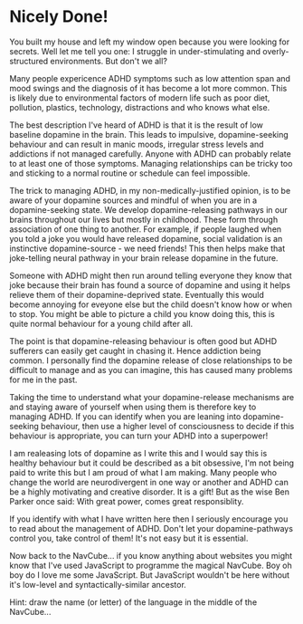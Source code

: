 # Nicely Done!

You built my house and left my window open because you were looking for secrets. Well let me tell you one: I struggle in under-stimulating and overly-structured environments. But don't we all?

Many people expericence ADHD symptoms such as low attention span and mood swings and the diagnosis of it has become a lot more common. This is likely due to environmental factors of modern life such as poor diet, pollution, plastics, technology, distractions and who knows what else.

The best description I've heard of ADHD is that it is the result of low baseline dopamine in the brain. This leads to impulsive, dopamine-seeking behaviour and can result in manic moods, irregular stress levels and addictions if not managed carefully. Anyone with ADHD can probably relate to at least one of those symptoms. Managing relationships can be tricky too and sticking to a normal routine or schedule can feel impossible.

The trick to managing ADHD, in my non-medically-justified opinion, is to be aware of your dopamine sources and mindful of when you are in a dopamine-seeking state. We develop dopamine-releasing pathways in our brains throughout our lives but mostly in childhood. These form through association of one thing to another. For example, if people laughed when you told a joke you would have released dopamine, social validation is an instinctive dopamine-source - we need friends! This then helps make that joke-telling neural pathway in your brain release dopamine in the future.

Someone with ADHD might then run around telling everyone they know that joke because their brain has found a source of dopamine and using it helps relieve them of their dopamine-deprived state. Eventually this would become annoying for eveyone else but the child doesn't know how or when to stop. You might be able to picture a child you know doing this, this is quite normal behaviour for a young child after all.

The point is that dopamine-releasing behaviour is often good but ADHD sufferers can easily get caught in chasing it. Hence addiction being common. I personally find the dopamine release of close relationships to be difficult to manage and as you can imagine, this has caused many problems for me in the past.

Taking the time to understand what your dopamine-release mechanisms are and staying aware of yourself when using them is therefore key to managing ADHD. If you can identify when you are leaning into dopamine-seeking behaviour, then use a higher level of consciousness to decide if this behaviour is appropriate, you can turn your ADHD into a superpower!

I am realeasing lots of dopamine as I write this and I would say this is healthy behaviour but it could be described as a bit obsessive, I'm not being paid to write this but I am proud of what I am making. Many people who change the world are neurodivergent in one way or another and ADHD can be a highly motivating and creative disorder. It is a gift! But as the wise Ben Parker once said: With great power, comes great responsiblity.

If you identify with what I have written here then I seriously encourage you to read about the management of ADHD. Don't let your dopamine-pathways control you, take control of them! It's not easy but it is essential.

Now back to the NavCube... if you know anything about websites you might know that I've used JavaScript to programme the magical NavCube. Boy oh boy do I love me some JavaScript. But JavaScript wouldn't be here without it's low-level and syntactically-similar ancestor.

Hint: draw the name (or letter) of the language in the middle of the NavCube...